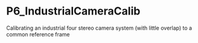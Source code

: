 # P6_IndustrialCameraCalib
Calibrating an industrial four stereo camera system (with little overlap) to a common reference frame
